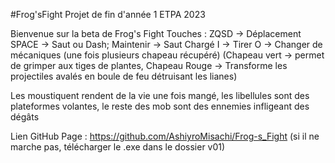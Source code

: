 #Frog'sFight
Projet de fin d'année 1 ETPA 2023

Bienvenue sur la beta de Frog's Fight
Touches : ZQSD -> Déplacement
          SPACE -> Saut ou Dash; Maintenir -> Saut Chargé
          I -> Tirer 
          O -> Changer de mécaniques (une fois plusieurs chapeau récupéré)
               (Chapeau vert -> permet de grimper aux tiges de plantes, Chapeau Rouge -> Transforme les projectiles avalés en boule de feu détruisant les lianes)
               
Les moustiquent rendent de la vie une fois mangé, les libellules sont des plateformes volantes, le reste des mob sont des ennemies infligeant des dégâts

Lien GitHub Page : https://github.com/AshiyroMisachi/Frog-s_Fight (si il ne marche pas, télécharger le .exe dans le dossier v01)
